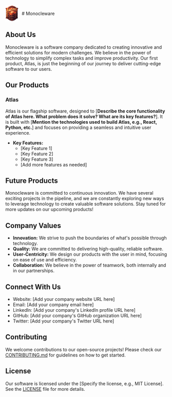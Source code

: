 <div style="display: flex; align-items: center;">
    <img src="MonocleWare.png" alt="Monocleware Logo" style="height: 50px; margin-right: 10px;">
    # Monocleware
</div>

## About Us

Monocleware is a software company dedicated to creating innovative and efficient solutions for modern challenges. We believe in the power of technology to simplify complex tasks and improve productivity. Our first product, Atlas, is just the beginning of our journey to deliver cutting-edge software to our users.

## Our Products

### Atlas

Atlas is our flagship software, designed to [**Describe the core functionality of Atlas here.  What problem does it solve?  What are its key features?**].  It is built with [**Mention the technologies used to build Atlas, e.g., React, Python, etc.**] and focuses on providing a seamless and intuitive user experience.

* **Key Features:**
    * [Key Feature 1]
    * [Key Feature 2]
    * [Key Feature 3]
    * [Add more features as needed]

## Future Products

Monocleware is committed to continuous innovation. We have several exciting projects in the pipeline, and we are constantly exploring new ways to leverage technology to create valuable software solutions. Stay tuned for more updates on our upcoming products!

## Company Values

* **Innovation:** We strive to push the boundaries of what's possible through technology.
* **Quality:** We are committed to delivering high-quality, reliable software.
* **User-Centricity:** We design our products with the user in mind, focusing on ease of use and efficiency.
* **Collaboration:** We believe in the power of teamwork, both internally and in our partnerships.

## Connect With Us

* Website: [Add your company website URL here]
* Email: [Add your company email here]
* LinkedIn: [Add your company's LinkedIn profile URL here]
* GitHub: [Add your company's GitHub organization URL here]
* Twitter: [Add your company's Twitter URL here]

## Contributing

We welcome contributions to our open-source projects! Please check our [CONTRIBUTING.md](link_to_contributing_file) for guidelines on how to get started.

## License

Our software is licensed under the [Specify the license, e.g., MIT License]. See the [LICENSE](link_to_license_file) file for more details.
